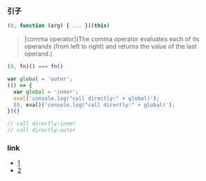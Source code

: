 ### 引子

```js
(0, function (arg) { ... })(this)
```

> [comma operator](The comma operator evaluates each of its operands (from left to right) and returns the value of the last operand.)

```js
(0, fn)() === fn()
```

```js
var global = 'outer';
(() => {
  var global = 'inner';
  eval('console.log("call directly:" + global)');
  (0, eval)('console.log("call directly:" + global)');
})()

// call directly:inner
// call directly:outer
```

### link

* [1](https://stackoverflow.com/questions/40967162/what-is-the-meaning-of-this-code-0-function-in-javascript)
* [2](https://stackoverflow.com/questions/9107240/1-evalthis-vs-evalthis-in-javascript)